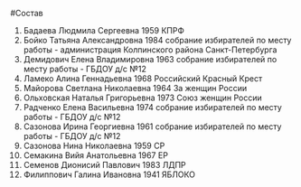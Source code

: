 #Состав
1. Бадаева Людмила Сергеевна 1959 КПРФ
2. Бойко Татьяна Александровна 1984 собрание избирателей по месту работы - администрация Колпинского района Санкт-Петербурга
3. Демидович Елена Владимировна 1963 собрание избирателей по месту работы - ГБДОУ д/с №12
4. Ламеко Алина Геннадьевна 1968 Российский Красный Крест
5. Майорова Светлана Николаевна 1964 За женщин России
6. Ольховская Наталья Григорьевна 1973 Союз женщин России
7. Радченко Елена Васильевна 1974 собрание избирателей по месту работы - ГБДОУ д/с №12
8. Сазонова Ирина Георгиевна 1961 собрание избирателей по месту работы - ГБДОУ д/с №12
9. Сазонова Нина Николаевна 1959 СР
10. Семакина Вийя Анатольевна 1967 ЕР
11. Семенов Дионисий Павлович 1983 ЛДПР
12. Филиппович Галина Ивановна 1941 ЯБЛОКО
